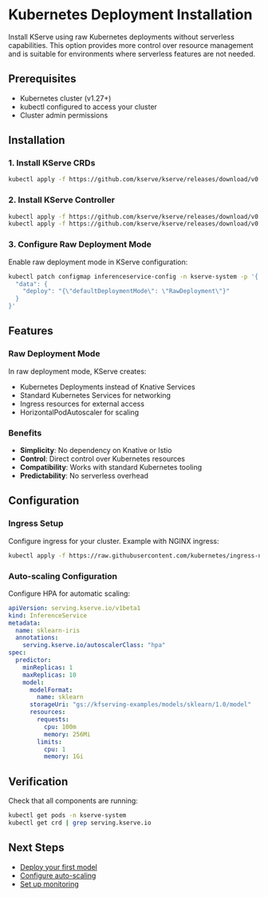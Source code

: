 # Kubernetes Deployment Installation

Install KServe using raw Kubernetes deployments without serverless capabilities. This option provides more control over resource management and is suitable for environments where serverless features are not needed.

## Prerequisites

- Kubernetes cluster (v1.27+)
- kubectl configured to access your cluster
- Cluster admin permissions

## Installation

### 1. Install KServe CRDs

```bash
kubectl apply -f https://github.com/kserve/kserve/releases/download/v0.15.0/kserve-crd.yaml
```

### 2. Install KServe Controller

```bash
kubectl apply -f https://github.com/kserve/kserve/releases/download/v0.15.0/kserve-runtimes.yaml
kubectl apply -f https://github.com/kserve/kserve/releases/download/v0.15.0/kserve.yaml
```

### 3. Configure Raw Deployment Mode

Enable raw deployment mode in KServe configuration:

```bash
kubectl patch configmap inferenceservice-config -n kserve-system -p '{
  "data": {
    "deploy": "{\"defaultDeploymentMode\": \"RawDeployment\"}"
  }
}'
```

## Features

### Raw Deployment Mode

In raw deployment mode, KServe creates:
- Kubernetes Deployments instead of Knative Services
- Standard Kubernetes Services for networking
- Ingress resources for external access
- HorizontalPodAutoscaler for scaling

### Benefits

- **Simplicity**: No dependency on Knative or Istio
- **Control**: Direct control over Kubernetes resources
- **Compatibility**: Works with standard Kubernetes tooling
- **Predictability**: No serverless overhead

## Configuration

### Ingress Setup

Configure ingress for your cluster. Example with NGINX ingress:

```bash
kubectl apply -f https://raw.githubusercontent.com/kubernetes/ingress-nginx/controller-v1.8.1/deploy/static/provider/cloud/deploy.yaml
```

### Auto-scaling Configuration

Configure HPA for automatic scaling:

```yaml
apiVersion: serving.kserve.io/v1beta1
kind: InferenceService
metadata:
  name: sklearn-iris
  annotations:
    serving.kserve.io/autoscalerClass: "hpa"
spec:
  predictor:
    minReplicas: 1
    maxReplicas: 10
    model:
      modelFormat:
        name: sklearn
      storageUri: "gs://kfserving-examples/models/sklearn/1.0/model"
      resources:
        requests:
          cpu: 100m
          memory: 256Mi
        limits:
          cpu: 1
          memory: 1Gi
```

## Verification

Check that all components are running:

```bash
kubectl get pods -n kserve-system
kubectl get crd | grep serving.kserve.io
```

## Next Steps

- [Deploy your first model](../get_started/first_isvc)
- [Configure auto-scaling](../modelserving/autoscaling/raw_deployment_autoscaling)
- [Set up monitoring](../modelserving/observability/prometheus_metrics)
